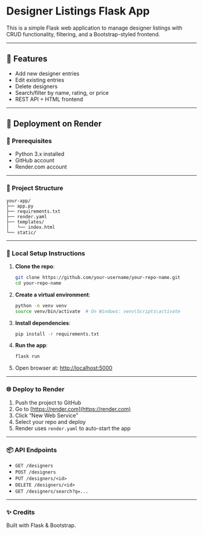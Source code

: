 # Designer Listings Flask App

This is a simple Flask web application to manage designer listings with CRUD functionality, filtering, and a Bootstrap-styled frontend.

---

## 🧰 Features

- Add new designer entries
- Edit existing entries
- Delete designers
- Search/filter by name, rating, or price
- REST API + HTML frontend

---

## 🚀 Deployment on Render

### 🔧 Prerequisites

- Python 3.x installed
- GitHub account
- Render.com account

---

### 📁 Project Structure

```
your-app/
├── app.py
├── requirements.txt
├── render.yaml
├── templates/
│   └── index.html
└── static/
```

---

### 🔌 Local Setup Instructions

1. **Clone the repo**:
   ```bash
   git clone https://github.com/your-username/your-repo-name.git
   cd your-repo-name
   ```

2. **Create a virtual environment**:
   ```bash
   python -m venv venv
   source venv/bin/activate  # On Windows: venv\Scripts\activate
   ```

3. **Install dependencies**:
   ```bash
   pip install -r requirements.txt
   ```

4. **Run the app**:
   ```bash
   flask run
   ```

5. Open browser at: [http://localhost:5000](http://localhost:5000)

---

### 🌐 Deploy to Render

1. Push the project to GitHub
2. Go to [https://render.com](https://render.com)
3. Click “New Web Service”
4. Select your repo and deploy
5. Render uses `render.yaml` to auto-start the app

---

### 📦 API Endpoints

- `GET /designers`
- `POST /designers`
- `PUT /designers/<id>`
- `DELETE /designers/<id>`
- `GET /designers/search?q=...`

---

### ✨ Credits

Built with Flask & Bootstrap.
